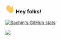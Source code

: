 
### <img src="https://github.com/SachinSahu431/SachinSahu431/blob/assets/Hi.gif" width="29px"> **Hey folks!** 

<!---
![](https://komarev.com/ghpvc/?username=SachinSahu431&color=blue&label=PROFILE+VIEWS)
 
- 👋 Hi, I’m SACHIN KUMAR SAHU  ( @SachinSahu431 )
- 🚀 I find technology very interesting!
- 🌱 I’m currently learning Django.
- ⚡ I’m looking to collaborate on any interesting project.


SachinSahu431/SachinSahu431 is a ✨ special ✨ repository because its `README.md` (this file) appears on your GitHub profile.
You can click the Preview link to take a look at your changes.
- 📫 How to reach me ? Coming soon...👀
--->




[![Sachin's GitHub stats](https://github-readme-stats.vercel.app/api?username=SachinSahu431&show_icons=true&count_private=true)](https://github.com/SachinSahu431)

![](https://komarev.com/ghpvc/?username=SachinSahu431&color=blue&label=PROFILE+VIEWS)

